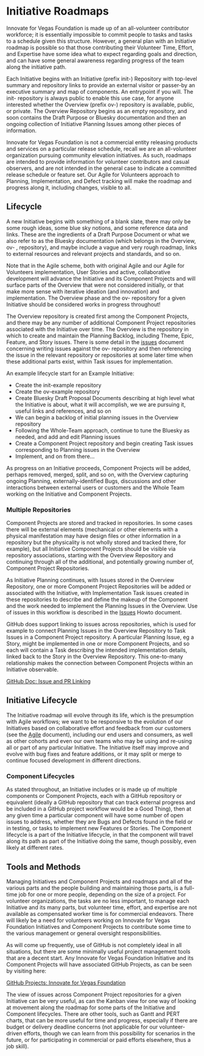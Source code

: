 <!--
 Copyright (C) 2022 Innovate for Vegas Foundation
 
 This file is part of doc-org-howtos.
 
 doc-org-howtos is free software: you can redistribute it and/or modify
 it under the terms of the GNU General Public License as published by
 the Free Software Foundation, either version 3 of the License, or
 (at your option) any later version.
 
 doc-org-howtos is distributed in the hope that it will be useful,
 but WITHOUT ANY WARRANTY; without even the implied warranty of
 MERCHANTABILITY or FITNESS FOR A PARTICULAR PURPOSE.  See the
 GNU General Public License for more details.
 
 You should have received a copy of the GNU General Public License
 along with doc-org-howtos.  If not, see <http://www.gnu.org/licenses/>.
-->

# Initiative Roadmaps

Innovate for Vegas Foundation is made up of an all-volunteer contributor workforce; it is essentially impossible to commit people to tasks and tasks to a schedule given this structure. However, a general plan with an Initiative roadmap is possible so that those contributing their Volunteer Time, Effort, and Expertise have some idea what to expect regarding goals and direction, and can have some general awareness regarding progress of the team along the initiative path.

Each Initiative begins with an Initiative (prefix init-) Repository with top-level summary and repository links to provide an external visitor or passer-by an executive summary and map of components. An entrypoint if you will. The init- repository is always public to enable this use case, for anyone interested whether the Overview (prefix ov-) repository is available, public, or private. The Overview Repository begins as an empty repository, and soon contains the Draft Purpose or Bluesky documentation and then an ongoing collection of Initiative Planning Issues among other pieces of information.

Innovate for Vegas Foundation is not a commercial entity releasing products and services on a particular release schedule, recall we are an all-volunteer organization pursuing community elevation initiatives. As such, roadmaps are intended to provide information for volunteer contributors and casual observers, and are not intended in the general case to indicate a committed release schedule or feature set. Our Agile for Volunteers approach to Planning, Implementation, and Defect tracking will make the roadmap and progress along it, including changes, visible to all.

## Lifecycle

A new Initiative begins with something of a blank slate, there may only be some rough ideas, some blue sky notions, and some reference data and links. These are the ingredients of a Draft Purpose Document or what we also refer to as the Bluesky documentation (which belongs in the Overview, ov- , repository), and maybe include a vague and very rough roadmap, links to external resources and relevant projects and standards, and so on.

Note that in the Agile scheme, both with original Agile and our Agile for Volunteers implementation, User Stories and active, collaborative development will advance the Initiative and its Component Projects and will surface parts of the Overview that were not considered initially, or that make more sense with iterative ideation (and innovation) and implementation. The Overview phase and the ov- repository for a given Initiative should be considered works in progress throughout!

The Overview repository is created first among the Component Projects, and there may be any number of additional Component Project repositories associated with the Initiative over time. The Overview is the repository in which to create and maintain the Planning Backlog, including Theme, Epic, Feature, and Story issues. There is some detail in the [issues](issues.md) document concerning writing issues against the ov- repository and then referencing the issue in the relevant repository or repositories at some later time when these additional parts exist, within Task issues for implementation.

An example lifecycle start for an Example Initiative:

- Create the init-example repository
- Create the ov-example repository
- Create Bluesky Draft Proposal Documents describing at high level what the Initiative is about, what it will accomplish, we we are pursuing it, useful links and references, and so on
- We can begin a backlog of initial planning issues in the Overview repository
- Following the Whole-Team approach, continue to tune the Bluesky as needed, and add and edit Planning issues
- Create a Component Project repository and begin creating Task issues corresponding to Planning issues in the Overview
- Implement, and on from there…

As progress on an Initiative proceeds, Component Projects will be added, perhaps removed, merged, split, and so on, with the Overview capturing ongoing Planning, externally-identified Bugs, discussions and other interactions between external users or customers and the Whole Team working on the Initiative and Component Projects.

### Multiple Repositories

Component Projects are stored and tracked in repositories. In some cases there will be external elements (mechanical or other elements with a physical manifestation may have design files or other information in a repository but the physicality is not wholly stored and tracked there, for example), but all Initiative Component Projects should be visible via repository associations, starting with the Overview Repository and continuing through all of the additional, and potentially growing number of, Component Project Repositories.

As Initiative Planning continues, with Issues stored in the Overview Repository, one or more Component Project Repositories will be added or associated with the Initiative, with Implementation Task issues created in these repositories to describe and define the makeup of the Component and the work needed to implement the Planning Issues in the Overview. Use of issues in this workflow is described in the [Issues](issues.md) Howto document.

GitHub does support linking to issues across repositories, which is used for example to connect Planning Issues in the Overview Repository to Task Issues in a Component Project repository. A particular Planning Issue, eg a Story, might be implemented in one or more Component Projects, and so each will contain a Task describing the intended implementation details, linked back to the Story in the Overview Repository. This one-to-many relationship makes the connection between Component Projects within an Initiative observable.

[GitHub Doc: Issue and PR Linking](https://docs.github.com/en/get-started/writing-on-github/working-with-advanced-formatting/autolinked-references-and-urls#issues-and-pull-requests)

## Initiative Lifecycle

The Initiative roadmap will evolve through its life, which is the presumption with Agile workflows; we want to be responsive to the evolution of our Initiatives based on collaborative effort and feedback from our customers (see the [Agile](agile.md) document), including our end users and consumers, as well as other cohorts and even our own teams who may be using and re-using all or part of any particular Initiative. The Initiative itself may improve and evolve with bug fixes and feature additions, or it may split or merge to continue focused development in different directions.

### Component Lifecycles

As stated throughout, an Initiative includes or is made up of multiple components or Component Projects, each with a GitHub repository or equivalent (ideally a GitHub repository that can track external progress and be included in a GitHub project workflow would be a Good Thing), then at any given time a particular component will have some number of open issues to address, whether they are Bugs and Defects found in the field or in testing, or tasks to implement new Features or Stories. The Component lifecycle is a part of the Initiative lifecycle, in that the component will travel along its path as part of the Initiative doing the same, though possibly, even likely at different rates.

## Tools and Methods

Managing Initiatives and Component Projects and roadmaps and all of the various parts and the people building and maintaining those parts, is a full-time job for one or more people, depending on the size of a project. For volunteer organizations, the tasks are no less important, to manage each Initiative and its many parts, but volunteer time, effort, and expertise are not available as compensated worker time is for commercial endeavors. There will likely be a need for volunteers working on Innovate for Vegas Foundation Initiatives and Component Projects to contribute some time to the various management or general oversight responsibilities.

As will come up frequently, use of GitHub is not completely ideal in all situations, but there are some minimally useful project management tools that are a decent start. Any Innovate for Vegas Foundation Initiative and its Component Projects will have associated GitHub Projects, as can be seen by visiting here:

[GitHub Projects: Innovate for Vegas Foundation](https://github.com/orgs/InnovateForVegas/projects)

The view of issues across Component Project repositories for a given Initiative can be very useful, as can the Kanban view for one way of looking at movement along the roadmap for some parts of the Initiative and Component lifecycles. There are other tools, such as Gantt and PERT charts, that can be more useful for time and progress, especially if there are budget or delivery deadline concerns (not applicable for our volunteer-driven efforts, though we can learn from this possibility for scenarios in the future, or for participating in commercial or paid efforts elsewhere, thus a job skill).
